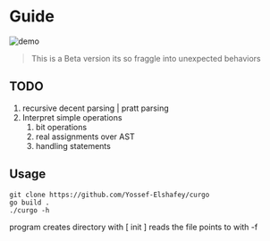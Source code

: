 # Guide

![demo](https://github.com/user-attachments/assets/bd608d51-1128-489e-990c-fe731fab296b)

> This is a <span color="blue">Beta</span> version its so fraggle into unexpected behaviors

## TODO

1. recursive decent parsing | pratt parsing
2. Interpret simple operations
   1. bit operations
   2. real assignments over AST
   3. handling statements

## Usage

```
git clone https://github.com/Yossef-Elshafey/curgo
go build .
./curgo -h
```

program creates directory with [ init ] reads the file points to with -f
